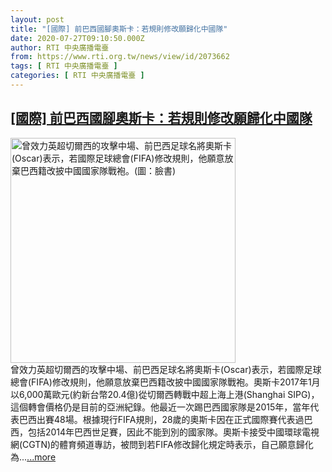 ```yaml
---
layout: post
title: "[國際] 前巴西國腳奧斯卡：若規則修改願歸化中國隊"
date: 2020-07-27T09:10:50.000Z
author: RTI 中央廣播電臺
from: https://www.rti.org.tw/news/view/id/2073662
tags: [ RTI 中央廣播電臺 ]
categories: [ RTI 中央廣播電臺 ]
---
```

<!--1595841050000-->
[[國際] 前巴西國腳奧斯卡：若規則修改願歸化中國隊](https://www.rti.org.tw/news/view/id/2073662)
------

<div>
<img src="https://static.rti.org.tw/assets/thumbnails/2020/07/27/e5ba6040cf644e8003f5cf1de2d36397.jpg" width="360" alt="曾效力英超切爾西的攻擊中場、前巴西足球名將奧斯卡(Oscar)表示，若國際足球總會(FIFA)修改規則，他願意放棄巴西籍改披中國國家隊戰袍。(圖：臉書)" title="曾效力英超切爾西的攻擊中場、前巴西足球名將奧斯卡(Oscar)表示，若國際足球總會(FIFA)修改規則，他願意放棄巴西籍改披中國國家隊戰袍。(圖：臉書)"><br>曾效力英超切爾西的攻擊中場、前巴西足球名將奧斯卡(Oscar)表示，若國際足球總會(FIFA)修改規則，他願意放棄巴西籍改披中國國家隊戰袍。奧斯卡2017年1月以6,000萬歐元(約新台幣20.4億)從切爾西轉戰中超上海上港(Shanghai SIPG)，這個轉會價格仍是目前的亞洲紀錄。他最近一次踢巴西國家隊是2015年，當年代表巴西出賽48場。根據現行FIFA規則，28歲的奧斯卡因在正式國際賽代表過巴西，包括2014年巴西世足賽，因此不能到別的國家隊。奧斯卡接受中國環球電視網(CGTN)的體育頻道專訪，被問到若FIFA修改歸化規定時表示，自己願意歸化為...<a target="_blank" href="https://www.rti.org.tw/news/view/id/2073662">...more</a>
</div>
